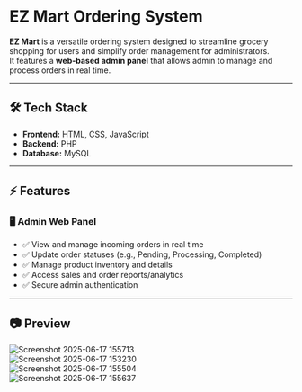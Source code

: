 # EZ Mart Ordering System

**EZ Mart** is a versatile ordering system designed to streamline grocery shopping for users and simplify order management for administrators.  
It features a **web-based admin panel** that allows admin to manage and process orders in real time.

---

## 🛠️ Tech Stack

- **Frontend:** HTML, CSS, JavaScript  
- **Backend:** PHP  
- **Database:** MySQL

---

## ⚡ Features

### 🖥️ Admin Web Panel

- ✅ View and manage incoming orders in real time  
- ✅ Update order statuses (e.g., Pending, Processing, Completed)  
- ✅ Manage product inventory and details  
- ✅ Access sales and order reports/analytics  
- ✅ Secure admin authentication  

---

## 📷 Preview

![Screenshot 2025-06-17 155713](https://github.com/user-attachments/assets/af57595e-a7dc-4365-9fa1-a2980c2ab09b)  
![Screenshot 2025-06-17 153230](https://github.com/user-attachments/assets/d91f2dfb-bac4-4a7b-bd98-91ca1435e792)  
![Screenshot 2025-06-17 155504](https://github.com/user-attachments/assets/66a33a19-559d-45fa-bfb0-98229bee99e5)  
![Screenshot 2025-06-17 155637](https://github.com/user-attachments/assets/c5650ada-af21-468f-9865-bb554f0b8224)  
